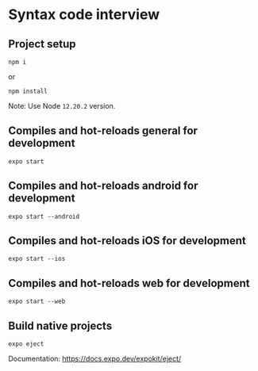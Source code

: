# Syntax code interview

## Project setup
```
npm i
``` 
or 
```
npm install
```
Note: Use Node `12.20.2` version. 

## Compiles and hot-reloads general for development 
```
expo start
```
## Compiles and hot-reloads android for development 
```
expo start --android
```
## Compiles and hot-reloads iOS for development 
```
expo start --ios
```
## Compiles and hot-reloads web for development 
```
expo start --web
```
## Build native projects
```
expo eject
```
Documentation: 
https://docs.expo.dev/expokit/eject/